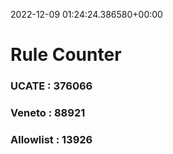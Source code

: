 2022-12-09 01:24:24.386580+00:00
# Rule Counter 
 ### UCATE : 376066

 ### Veneto : 88921

 ### Allowlist : 13926